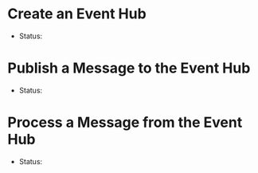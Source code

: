 # Create an Event Hub
- Status:

# Publish a Message to the Event Hub
- Status:

# Process a Message from the Event Hub
- Status: